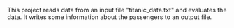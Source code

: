 This project reads data from an input file "titanic_data.txt" and evaluates the data.  It writes some information about the passengers to an output file.
